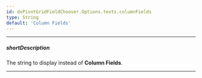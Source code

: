 ```yaml
---
id: dxPivotGridFieldChooser.Options.texts.columnFields
type: String
default: 'Column Fields'
---
```

---
##### shortDescription
The string to display instead of **Column Fields**.

---
